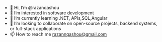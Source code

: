 - 👋 Hi, I’m @razanqashou
- 👀 I’m interested in  software development
- 🌱 I’m currently learning .NET, APIs,SQL,Angular
- 💞️ I’m looking to collaborate on open-source projects, backend systems, or full-stack applications
- 📫 How to reach me razannqashou@gmail.com

<!---
razanqashou/razanqashou is a ✨ special ✨ repository because its `README.md` (this file) appears on your GitHub profile.
You can click the Preview link to take a look at your changes.
--->
